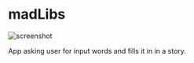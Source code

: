 # madLibs


![screenshot](https://preview.ibb.co/cKe18G/device_2017_11_10_104812.png)

App asking user for input words and fills it in in a story. 
